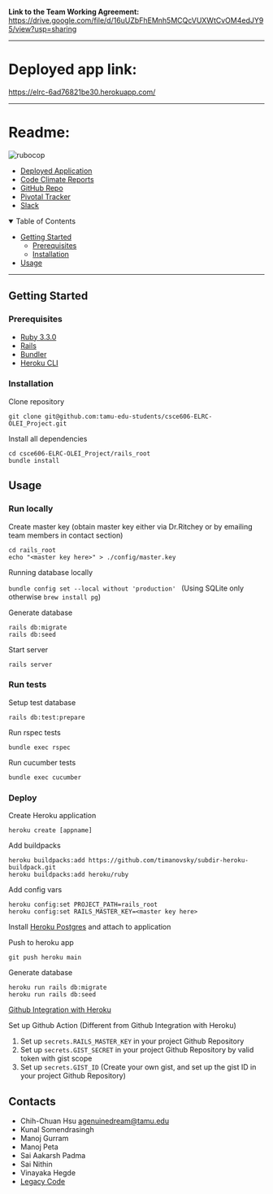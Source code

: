 **Link to the Team Working Agreement:**
https://drive.google.com/file/d/16uUZbFhEMnh5MCQcVUXWtCvOM4edJY95/view?usp=sharing

---

# Deployed app link:

https://elrc-6ad76821be30.herokuapp.com/

---

# Readme:

<!--[![Test Coverage](https://api.codeclimate.com/v1/badges/62f4dd4fb092b4211973/test_coverage)](https://codeclimate.com/repos/65caed0abc0d27237b1794c9/test_coverage) 
[![Maintainability](https://api.codeclimate.com/v1/badges/62f4dd4fb092b4211973/maintainability)](https://codeclimate.com/repos/65caed0abc0d27237b1794c9/maintainability) -->

![rubocop](https://img.shields.io/endpoint?url=https://gist.githubusercontent.com/barnden/c7b2d5e19079e12445b300407e383294/raw/badge.json)

- [Deployed Application](https://elrc-app-dfcfc7cd862b.herokuapp.com/)
- [Code Climate Reports](https://codeclimate.com/github/tamu-edu-students/csce606-ELRC-OLEI_Project)
- [GitHub Repo](https://github.com/tamu-edu-students/csce606-ELRC-OLEI_Project)
- [Pivotal Tracker](https://www.pivotaltracker.com/n/projects/2720653)
- [Slack](https://app.slack.com/client/T07NQ098G0G/C07NE1HS2BB)

<details open="open">
<summary>Table of Contents</summary>

- [Getting Started](#getting-started)
  - [Prerequisites](#prerequisites)
  - [Installation](#installation)
- [Usage](#usage)

</details>

---

## Getting Started

### Prerequisites

- [Ruby 3.3.0](https://www.ruby-lang.org/en/)
- [Rails](https://rubyonrails.org/)
- [Bundler](https://bundler.io/)
- [Heroku CLI](https://devcenter.heroku.com/articles/heroku-cli)

### Installation

Clone repository

```
git clone git@github.com:tamu-edu-students/csce606-ELRC-OLEI_Project.git
```

Install all dependencies

```
cd csce606-ELRC-OLEI_Project/rails_root
bundle install
```

## Usage

### Run locally

Create master key (obtain master key either via Dr.Ritchey or by emailing team members in contact section)

```
cd rails_root
echo "<master key here>" > ./config/master.key
```

Running database locally

`bundle config set --local without 'production' ` (Using SQLite only otherwise ``brew install pg``)

Generate database

```
rails db:migrate
rails db:seed
```

Start server

```
rails server
```

### Run tests

Setup test database

```
rails db:test:prepare
```

Run rspec tests

```
bundle exec rspec
```

Run cucumber tests

```
bundle exec cucumber
```

### Deploy

Create Heroku application

```
heroku create [appname]
```

Add buildpacks

```
heroku buildpacks:add https://github.com/timanovsky/subdir-heroku-buildpack.git
heroku buildpacks:add heroku/ruby
```

Add config vars

```
heroku config:set PROJECT_PATH=rails_root
heroku config:set RAILS_MASTER_KEY=<master key here>
```

Install [Heroku Postgres](https://elements.heroku.com/addons/heroku-postgresql) and attach to application

Push to heroku app

```
git push heroku main
```

Generate database

```
heroku run rails db:migrate
heroku run rails db:seed
```

[Github Integration with Heroku](https://devcenter.heroku.com/articles/github-integration)

Set up Github Action (Different from Github Integration with Heroku)
1. Set up ```secrets.RAILS_MASTER_KEY``` in your project Github Repository
2. Set up ```secrets.GIST_SECRET``` in your project Github Repository by valid token with gist scope
3. Set up ```secrets.GIST_ID``` (Create your own gist, and set up the gist ID in your project Github Repository)

## Contacts

* Chih-Chuan Hsu <agenuinedream@tamu.edu>
* Kunal Somendrasingh
* Manoj Gurram
* Manoj Peta
* Sai Aakarsh Padma
* Sai Nithin
* Vinayaka Hegde
* [Legacy Code](https://github.com/tamu-edu-students/csce606-ELRC-Synergistic-Leadership-Theory)
